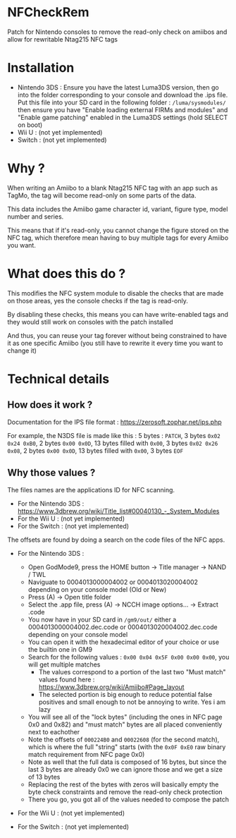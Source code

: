 # NFCheckRem
Patch for Nintendo consoles to remove the read-only check on amiibos and allow for rewritable Ntag215 NFC tags

# Installation
- Nintendo 3DS : Ensure you have the latest Luma3DS version, then go into the folder corresponding to your console and download the .ips file. 
Put this file into your SD card in the following folder : `/luma/sysmodules/`  then 
ensure you have "Enable loading external FIRMs and modules" and "Enable game patching" enabled in the Luma3DS settings (hold SELECT on boot)
- Wii U : (not yet implemented)
- Switch : (not yet implemented)

# Why ?
When writing an Amiibo to a blank Ntag215 NFC tag with an app such as TagMo, the tag will become read-only on some parts of the data.

This data includes the Amiibo game character id, variant, figure type, model number and series.

This means that if it's read-only, you cannot change the figure stored on the NFC tag, which therefore mean having to buy multiple tags for every Amiibo you want.

# What does this do ?
This modifies the NFC system module to disable the checks that are made on those areas, yes the console checks if the tag is read-only.

By disabling these checks, this means you can have write-enabled tags and they would still work on consoles with the patch installed

And thus, you can reuse your tag forever without being constrained to have it as one specific Amiibo (you still have to rewrite it every time you want to change it)

# Technical details
## How does it work ?
Documentation for the IPS file format : https://zerosoft.zophar.net/ips.php

For example, the N3DS file is made like this :
5 bytes : `PATCH`, 3 bytes `0x02 0x24 0xB0`, 2 bytes `0x00 0x0D`, 13 bytes filled with `0x00`, 3 bytes `0x02 0x26 0x08`, 2 bytes `0x00 0x0D`, 13 bytes filled with `0x00`, 3 bytes `EOF`

## Why those values ?
The files names are the applications ID for NFC scanning.
- For the Nintendo 3DS : https://www.3dbrew.org/wiki/Title_list#00040130_-_System_Modules
- For the Wii U : (not yet implemented)
- For the Switch : (not yet implemented)

The offsets are found by doing a search on the code files of the NFC apps.
- For the Nintendo 3DS :
  - Open GodMode9, press the HOME button -> Title manager -> NAND / TWL
  - Naviguate to 0004013000004002 or 0004013020004002 depending on your console model (Old or New)
  - Press (A) -> Open title folder
  - Select the .app file, press (A) -> NCCH image options... -> Extract .code
  - You now have in your SD card in `/gm9/out/` either a 0004013000004002.dec.code or 0004013020004002.dec.code depending on your console model
  - You can open it with the hexadecimal editor of your choice or use the builtin one in GM9
  - Search for the following values : `0x00 0x04 0x5F 0x00 0x00 0x00`, you will get multiple matches
    - The values correspond to a portion of the last two "Must match" values found here : https://www.3dbrew.org/wiki/Amiibo#Page_layout
    - The selected portion is big enough to reduce potential false positives and small enough to not be annoying to write. Yes i am lazy
  - You will see all of the "lock bytes" (including the ones in NFC page 0x0 and 0x82) and "must match" bytes are all placed conveniently next to eachother
  - Note the offsets of `000224B0` and `00022608` (for the second match), which is where the full "string" starts (with the `0x0F 0xE0` raw binary match requirement from NFC page 0x0)
  - Note as well that the full data is composed of 16 bytes, but since the last 3 bytes are already 0x0 we can ignore those and we get a size of 13 bytes
  - Replacing the rest of the bytes with zeros will basically empty the byte check constraints and remove the read-only check protection
  - There you go, you got all of the values needed to compose the patch

- For the Wii U : (not yet implemented)

- For the Switch : (not yet implemented)
